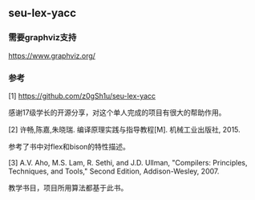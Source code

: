 ## seu-lex-yacc

### 需要graphviz支持
https://www.graphviz.org/

### 参考
[1] https://github.com/z0gSh1u/seu-lex-yacc

感谢17级学长的开源分享，对这个单人完成的项目有很大的帮助作用。

[2] 许畅,陈嘉,朱晓瑞. 编译原理实践与指导教程[M]. 机械工业出版社, 2015.

参考了书中对flex和bison的特性描述。

[3] A.V. Aho, M.S. Lam, R. Sethi, and J.D. Ullman, "Compilers: Principles, Techniques, and Tools," Second Edition, Addison-Wesley, 2007.

教学书目，项目所用算法都基于此书。